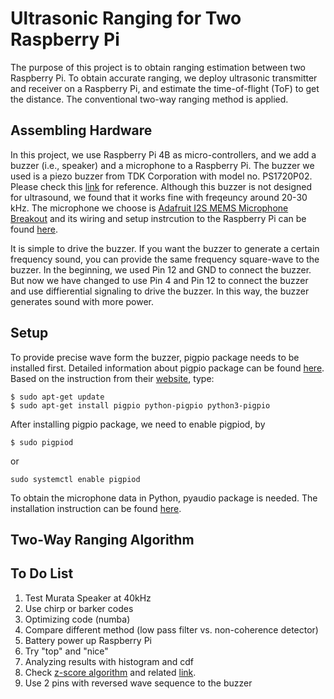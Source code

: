 # Ultrasonic Ranging for Two Raspberry Pi

The purpose of this project is to obtain ranging estimation between two Raspberry Pi. To obtain accurate ranging, we deploy ultrasonic transmitter and receiver on a Raspberry Pi, and estimate the time-of-flight (ToF) to get the distance. The conventional two-way ranging method is applied. 

## Assembling Hardware

In this project, we use Raspberry Pi 4B as micro-controllers, and we add a buzzer (i.e., speaker) and a microphone to a Raspberry Pi. The buzzer we used is a piezo buzzer from TDK Corporation with model no. PS1720P02. Please check this [link](https://www.digikey.com/en/products/detail/tdk-corporation/PS1720P02/935932) for reference. Although this buzzer is not designed for ultrasound, we found that it works fine with freqeuncy around 20-30 kHz. The microphone we choose is [Adafruit I2S MEMS Microphone Breakout](https://www.adafruit.com/product/3421) and its wiring and setup instrcution to the Raspberry Pi can be found [here](https://learn.adafruit.com/adafruit-i2s-mems-microphone-breakout/raspberry-pi-wiring-test). 

It is simple to drive the buzzer. If you want the buzzer to generate a certain frequency sound, you can provide the same frequency square-wave to the buzzer. In the beginning, we used Pin 12 and GND to connect the buzzer. But now we have changed to use Pin 4 and Pin 12 to connect the buzzer and use diffierential signaling to drive the buzzer. In this way, the buzzer generates sound with more power. 



## Setup

To provide precise wave form the buzzer, pigpio package needs to be installed first. Detailed information about pigpio package can be found [here](https://abyz.me.uk/rpi/pigpio/). Based on the instruction from their [website](https://abyz.me.uk/rpi/pigpio/download.html), type:
```
$ sudo apt-get update
$ sudo apt-get install pigpio python-pigpio python3-pigpio
```
After installing pigpio package, we need to enable pigpiod, by
```
$ sudo pigpiod
```
or
```
sudo systemctl enable pigpiod
```

To obtain the microphone data in Python, pyaudio package is needed. The installation instruction can be found [here](http://people.csail.mit.edu/hubert/pyaudio/). 


## Two-Way Ranging Algorithm






## To Do List

1. Test Murata Speaker at 40kHz
2. Use chirp or barker codes
3. Optimizing code (numba)
4. Compare different method (low pass filter vs. non-coherence detector)
5. Battery power up Raspberry Pi
6. Try "top" and "nice"
7. Analyzing results with histogram and cdf
8. Check [z-score algorithm](https://github.com/MatteoBattilana/robust-peak-detection-algorithm/blob/master/main.py) and related [link](https://stackoverflow.com/questions/22583391/peak-signal-detection-in-realtime-timeseries-data/22640362#22640362).
9. Use 2 pins with reversed wave sequence to the buzzer
